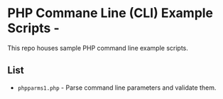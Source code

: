 # PHP Commane Line (CLI) Example Scripts - 
This repo houses sample PHP command line example scripts.

## List
- ```phpparms1.php``` - Parse command line parameters and validate them.





